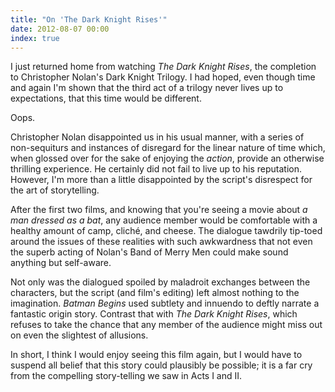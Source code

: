 ```yaml
---
title: "On 'The Dark Knight Rises'"
date: 2012-08-07 00:00
index: true
---
```


I just returned home from watching _The Dark Knight Rises_, the completion to Christopher Nolan's Dark Knight Trilogy. I had hoped, even though time and again I'm shown that the third act of a trilogy never lives up to expectations, that this time would be different.

Oops.



Christopher Nolan disappointed us in his usual manner, with a series of non-sequiturs and instances of disregard for the linear nature of time which, when glossed over for the sake of enjoying the _action_, provide an otherwise thrilling experience. He certainly did not fail to live up to his reputation. However, I'm more than a little disappointed by the script's disrespect for the art of storytelling.

After the first two films, and knowing that you're seeing a movie about _a man dressed as a bat_, any audience member would be comfortable with a healthy amount of camp, cliché, and cheese. The dialogue tawdrily tip-toed around the issues of these realities with such awkwardness that not even the superb acting of Nolan's Band of Merry Men could make sound anything but self-aware.

Not only was the dialogued spoiled by maladroit exchanges between the characters, but the script (and film's editing) left almost nothing to the imagination. _Batman Begins_ used subtlety and innuendo to deftly narrate a fantastic origin story. Contrast that with _The Dark Knight Rises_, which refuses to take the chance that any member of the audience might miss out on even the slightest of allusions.

In short, I think I would enjoy seeing this film again, but I would have to suspend all belief that this story could plausibly be possible; it is a far cry from the compelling story-telling we saw in Acts I and II.

<!-- more -->
